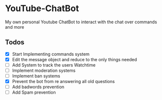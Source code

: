 # YouTube-ChatBot
My own personal Youtube ChatBot to interact with the chat over commands and more

## Todos

* [x] Start Implementing commands system
* [x] Edit the message object and reduce to the only things needed
* [ ] Add System to track the users Watchtime
* [ ] Implement moderation systems
* [ ] Implement ban systems
* [x] Prevent the bot from re answering all old questions
* [ ] Add badwords prevention
* [ ] Add Spam prevention